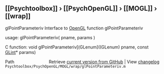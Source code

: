 ## [[Psychtoolbox]] &#8250; [[PsychOpenGL]] &#8250; [[MOGL]] &#8250; [[wrap]]

glPointParameteriv  Interface to [OpenGL](OpenGL) function glPointParameteriv  
  
usage:  glPointParameteriv( pname, params )  
  
C function:  void glPointParameteriv[(GLenum]((GLenum) pname, const [GLint](GLint)\* params)  




<div class="code_header" style="text-align:right;">
  <span style="float:left;">Path&nbsp;&nbsp;</span> <span class="counter">Retrieve <a href=
  "https://raw.github.com/Psychtoolbox-3/Psychtoolbox-3/beta/Psychtoolbox/PsychOpenGL/MOGL/wrap/glPointParameteriv.m">current version from GitHub</a> | View <a href=
  "https://github.com/Psychtoolbox-3/Psychtoolbox-3/commits/beta/Psychtoolbox/PsychOpenGL/MOGL/wrap/glPointParameteriv.m">changelog</a></span>
</div>
<div class="code">
  <code>Psychtoolbox/PsychOpenGL/MOGL/wrap/glPointParameteriv.m</code>
</div>

